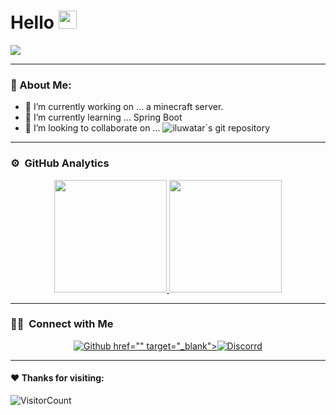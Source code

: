 # Hello <img src="https://github.com/TheDudeThatCode/TheDudeThatCode/blob/master/Assets/Hi.gif" width="29px">
<p align="center">
  
![](https://camo.githubusercontent.com/992babdffd8c74a1502de375fbdf7e4d54773242/68747470733a2f2f6d656469612e67697068792e636f6d2f6d656469612f53576f536b4e36447854737a71494b4571762f67697068792e676966)

---
### 🤵 About Me:

- 🔭 I’m currently working on ... a minecraft server.
- 🌱 I’m currently learning ... Spring Boot
- 👯 I’m looking to collaborate on ... ![iluwatar´s git repository](https://github.com/iluwatar/java-design-patterns)

---
### ⚙️ &nbsp;GitHub Analytics

<p align="center">
  <a href="https://github.com/AVS1508">
    <img height="180em" src="https://github-readme-stats-eight-theta.vercel.app/api?username=ImGabreuw&show_icons=true&theme=whitea&include_all_commits=true&count_private=true"/>
    <img height="180em" src="https://github-readme-stats-eight-theta.vercel.app/api/top-langs/?username=ImGabreuw&layout=compact&langs_count=8&theme=white"/>
</a>

---
### 🤝🏻 &nbsp;Connect with Me

<p align="center">
  <a 
     href="https://github.com/ImGabreuw" target="_blank"><img alt="Github" src="https://img.shields.io/badge/GitHub-%2312100E.svg?&style=for-the-         badge&logo=Github&logoColor=white" />
    href="" target="_blank"><img alt="Discorrd" src="https://img.shields.io/badge/Discord-%2312100E.svg?&style=for-the-         badge&logo=Discord&logoColor=white" />
</a>

---
#### ♥️ Thanks for visiting:
![VisitorCount](https://profile-counter.glitch.me/ImGabreuw/count.svg)

